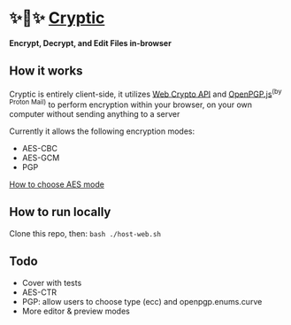 # ✨🔐✨ [Cryptic](https://the-human-guy.github.io/cryptic)

**Encrypt, Decrypt, and Edit Files in-browser**

## How it works

Cryptic is entirely client-side, it utilizes [Web Crypto API](https://developer.mozilla.org/en-US/docs/Web/API/Web_Crypto_API) and [OpenPGP.js](https://openpgpjs.org/)<sup>(by Proton Mail)</sup> to perform encryption within your browser, on your own computer without sending anything to a server

Currently it allows the following encryption modes:

- AES-CBC
- AES-GCM
- PGP

[How to choose AES mode](https://stackoverflow.com/questions/1220751/how-to-choose-an-aes-encryption-mode-cbc-ecb-ctr-ocb-cfb)

## How to run locally

Clone this repo, then:
`bash ./host-web.sh`

## Todo

- Cover with tests
- AES-CTR
- PGP: allow users to choose type (ecc) and openpgp.enums.curve
- More editor & preview modes
